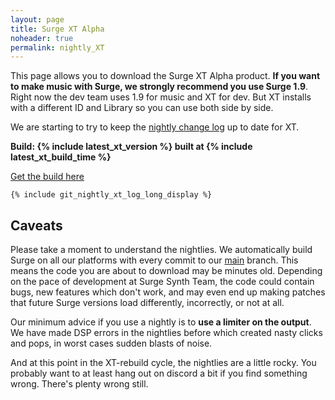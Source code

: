 ```yaml
---
layout: page
title: Surge XT Alpha
noheader: true
permalink: nightly_XT
---
```


This page allows you to download the Surge XT Alpha product. **If you want to make music
with Surge, we strongly recommend you use Surge 1.9**. Right now the dev team uses 1.9 for music
and XT for dev. But XT installs with a different ID and Library so you can use both side by side.

We are starting to try to keep the <a href="nightlychangelog">nightly change log</a> up to date
for XT.

<b>Build: {% include latest_xt_version %} built at {% include latest_xt_build_time %}</b>

<a href="https://github.com/surge-synthesizer/releases-xt/releases/tag/Nightly">Get the build here</a>

```
{% include git_nightly_xt_log_long_display %}
```


## Caveats

Please take a moment to understand the nightlies. We automatically build Surge on all our 
platforms with every commit to our <a href="https://github.com/surge-synthesizer/surge">main</a> branch. This means
the code you are about to download may be minutes old. Depending on the pace of development at Surge Synth Team,
the code could contain bugs, new features which don't work, and may even end up making patches that
future Surge versions load differently, incorrectly, or not at all.

Our minimum advice if you use a nightly is to <b>use a limiter on the output</b>. We have made DSP errors in the nightlies before
which created nasty clicks and pops, in worst cases sudden blasts of noise.

And at this point in the XT-rebuild cycle, the nightlies are a little rocky. You probably want to 
at least hang out on discord a bit if you find something wrong. There's plenty wrong still.

<!--
But despite the above warning, we work really hard to have the nightlies be great. Most of Surge Synth Team runs the nightly in their
music-making environment, and the software is generally stable and robust. Also, using the nightly, finding a bug, and letting us
know is how bugs get fixed. For more on that, learn how to <a href="/feedback">contact us with questions and comments.</a>
-->

<!-- We keep the nightly changelog up to date by hand. It can lag the actual nightly by days or weeks, but is available
<a href="/nightlychangelog">here.</a> -->

